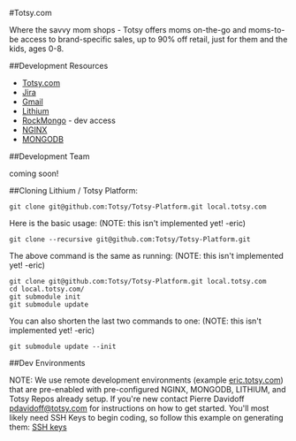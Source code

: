 #Totsy.com

Where the savvy mom shops - Totsy offers moms on-the-go and moms-to-be access to brand-specific sales, up to 90% off retail, just for them and the kids, ages 0-8. 

##Development Resources

* [Totsy.com](http://www.totsy.com/)
* [Jira](https://totsy1.jira.com/login.jsp)
* [Gmail](https://webmail.totsy.com) 
* [Lithium](http://lithify.me/) 
* [RockMongo](http://rockmongo.totsy.com/) - dev access
* [NGINX](http://www.nginx.org) 
* [MONGODB](http://www.mongodb.org)

##Development Team

coming soon!

##Cloning Lithium / Totsy Platform:

    git clone git@github.com:Totsy/Totsy-Platform.git local.totsy.com

Here is the basic usage: (NOTE: this isn't implemented yet! -eric)

    git clone --recursive git@github.com:Totsy/Totsy-Platform.git

The above command is the same as running: (NOTE: this isn't implemented yet! -eric)

    git clone git@github.com:Totsy/Totsy-Platform.git local.totsy.com
    cd local.totsy.com/
    git submodule init
    git submodule update

You can also shorten the last two commands to one: (NOTE: this isn't implemented yet! -eric)

    git submodule update --init

##Dev Environments

NOTE: We use remote development environments (example [eric.totsy.com](http://eric.totsy.com/)) that are pre-enabled with pre-configured NGINX, MONGODB, LITHIUM, and Totsy Repos already setup. If you're new contact Pierre Davidoff pdavidoff@totsy.com for instructions on how to get started. You'll most likely need SSH Keys to begin coding, so follow this example on generating them: [SSH keys](http://help.github.com/mac-set-up-git/) 